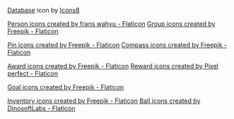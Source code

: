 <a target="_blank" href="https://icons8.com/icon/11973/database">Database</a> icon by <a target="_blank" href="https://icons8.com">Icons8</a>

<a href="https://www.flaticon.com/free-icons/person" title="person icons">Person icons created by frans wahyu - Flaticon</a>
<a href="https://www.flaticon.com/free-icons/group" title="group icons">Group icons created by Freepik - Flaticon</a>

<a href="https://www.flaticon.com/free-icons/pin" title="pin icons">Pin icons created by Freepik - Flaticon</a>
<a href="https://www.flaticon.com/free-icons/compass" title="compass icons">Compass icons created by Freepik - Flaticon</a>

<a href="https://www.flaticon.com/free-icons/award" title="award icons">Award icons created by Freepik - Flaticon</a>
<a href="https://www.flaticon.com/free-icons/reward" title="reward icons">Reward icons created by Pixel perfect - Flaticon</a>

<a href="https://www.flaticon.com/free-icons/goal" title="goal icons">Goal icons created by Freepik - Flaticon</a>

<a href="https://www.flaticon.com/free-icons/inventory" title="inventory icons">Inventory icons created by Freepik - Flaticon</a>
<a href="https://www.flaticon.com/free-icons/ball" title="ball icons">Ball icons created by DinosoftLabs - Flaticon</a>
